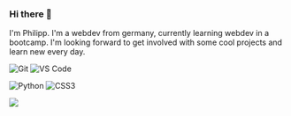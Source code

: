 ### Hi there 👋

I'm Philipp. I'm a webdev from germany, currently learning webdev in a bootcamp. I'm looking forward to get involved with some cool projects and learn new every day. 

![Git](https://img.shields.io/badge/-Git-black?style=flat-square&logo=git)
![VS Code](https://img.shields.io/badge/-VS%20Code-007ACC?style=flat-square&logo=visual-studio-code)

![Python](https://img.shields.io/badge/-Python-black?style=flat-square&logo=Python)
![CSS3](https://img.shields.io/badge/CSS3-1572B6?style=for-the-badge&logo=css3&logoColor=white)

<img align="left" src="https://github-readme-stats.vercel.app/api?username=PhilippDemmelmair&show_icons=true&count_private=true&theme=gruvbox" />

<!--
**PhilippDemmelmair/PhilippDemmelmair** is a ✨ _special_ ✨ repository because its `README.md` (this file) appears on your GitHub profile.

Here are some ideas to get you started:

- 🔭 I’m currently working on ...
- 🌱 I’m currently learning ...
- 👯 I’m looking to collaborate on ...
- 🤔 I’m looking for help with ...
- 💬 Ask me about ...
- 📫 How to reach me: ...
- 😄 Pronouns: ...
- ⚡ Fun fact: ...
-->
